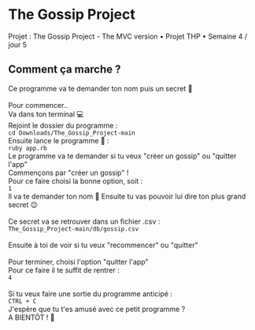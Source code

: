 # The Gossip Project
Projet : The Gossip Project - The MVC version • Projet THP • Semaine 4 / jour 5
## Comment ça marche ?
Ce programme va te demander ton nom puis un secret 🤫  
<br />
Pour commencer..  
Va dans ton terminal 💻  
Rejoint le dossier du programme :  
``cd Downloads/The_Gossip_Project-main``  
Ensuite lance le programme 💎 :  
``ruby app.rb``  
Le programme va te demander si tu veux "créer un gossip" ou "quitter l'app"  
Commençons par "créer un gossip" !  
Pour ce faire choisi la bonne option, soit :  
``1``  
Il va te demander ton nom 👋
Ensuite tu vas pouvoir lui dire ton plus grand secret 😉  
<br />
Ce secret va se retrouver dans un fichier .csv :  
``The_Gossip_Project-main/db/gossip.csv``  
<br />
Ensuite à toi de voir si tu veux "recommencer" ou "quitter"  
<br />
Pour terminer, choisi l'option "quitter l'app"   
Pour ce faire il te suffit de rentrer :  
``4``  
<br />
Si tu veux faire une sortie du programme anticipé :  
``CTRL + C``
<br />
J'espère que tu t'es amusé avec ce petit programme ?  
A BIENTÔT ! 🤘
